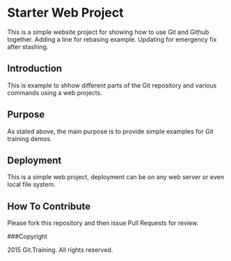 # Starter Web Project

This is a simple website project for showing how to use Git and Github together. Adding a line for rebasing example. Updating for emergency fix after stashing.

## Introduction

This is example to shhow different parts of the Git repository and various commands using a web projects.

## Purpose

As stated above, the main purpose is to provide simple examples for Git training demos.

## Deployment

This is a simple web project, deployment can be on any web server or even local file system.

## How To Contribute

Please fork this repository and then issue Pull Requests for review.

###Copyright

2015 Git.Training. All rights reserved.